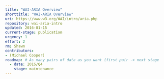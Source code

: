 ```yaml
---
title: "WAI-ARIA Overview"
shorttitle: "WAI-ARIA Overview"
uri: https://www.w3.org/WAI/intro/aria.php
repository: wai-aria-intro
updated: 2016-01-15
current-stage: publication
urgency: 1
effort: 2
rm: Shawn
contributors:
- (Michael Cooper)
roadmap: # As many pairs of data as you want (first pair -> next stage in the tool)
  - date: 2016/Q4
    stage: maintenance
---
```

